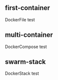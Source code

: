 ## first-container

DockerFile test

## multi-container

DockerCompose test

## swarm-stack

DockerStack test
